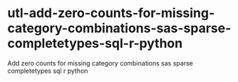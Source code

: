 # utl-add-zero-counts-for-missing-category-combinations-sas-sparse-completetypes-sql-r-python
Add zero counts for missing category combinations sas sparse completetypes sql r python 
